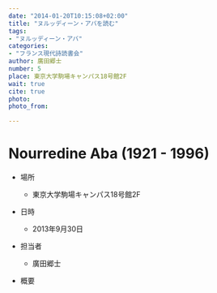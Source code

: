 ```yaml
---
date: "2014-01-20T10:15:08+02:00"
title: "ヌルッディーン・アバを読む"
tags:
- "ヌルッディーン・アバ"
categories:
- "フランス現代詩読書会"
author: 廣田郷士 
number: 5
place: 東京大学駒場キャンパス18号館2F
wait: true
cite: true
photo:
photo_from:

---
```


# Nourredine Aba (1921 - 1996)


<!--more-->

* 場所

	- 東京大学駒場キャンパス18号館2F

* 日時

	- 2013年9月30日

* 担当者

	- 廣田郷士 

* 概要


